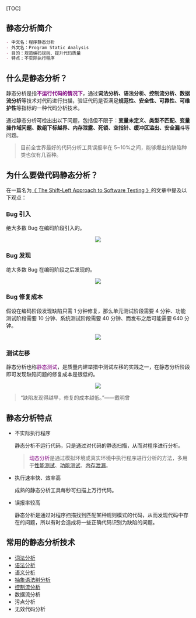 <!-- title: 【Python】如何做代码静态分析？ -->
<!-- date: 2021-10-24 21:59:52 -->
<!-- Table of Content -->

[TOC]

## 静态分析简介

```markdown
- 中文名：程序静态分析
- 外文名：Program Static Analysis
- 目的：规范编码规则、提升代码质量
- 特点：不实际执行程序
```



## 什么是静态分析？

静态分析是指<font color="purple">**不运行代码的情况下**</font>，通过**词法分析、语法分析、控制流分析、数据流分析**等技术对代码进行扫描，验证代码是否满足**规范性、安全性、可靠性、可维护性**等指标的一种代码分析技术。

通过静态分析可检出出以下问题，包括但不限于：**变量未定义、类型不匹配、变量操作域问题、数组下标越界、内存泄露、死锁、空指针、缓冲区溢出、安全漏斗**等问题。

> 目前全世界最好的代码分析工具误报率在 5~10%之间，能够爆出的缺陷种类也仅有几百种。



## 为什么要做代码静态分析？

在一篇名为[《 The Shift-Left Approach to Software Testing 》](https://www.cmcrossroads.com/article/shift-left-approach-software-testing)的文章中提及以下观点：

### Bug 引入

绝大多数 Bug 在编码阶段引入的。

<div align="center">
<img src="https://img-blog.csdnimg.cn/c443be09553240d5baf2b70ae1083348.png" name="软件开发的每个阶段将错误引入软件的时间" />
</div>


### Bug 发现

绝大多数 Bug 在编码阶段之后发现的。

<div align="center">
<img src="https://img-blog.csdnimg.cn/072f1f4f39ce46a79330eb1479c7d77e.png" name="Bug 发现"/>
</div>




### Bug 修复成本

假设在编码阶段发现缺陷只需 1 分钟修复，那么单元测试阶段需要 4 分钟、功能测试阶段需要 10 分钟、系统测试阶段需要 40 分钟、而发布之后可能需要 640 分钟。

<div align="center">
<img src="https://img-blog.csdnimg.cn/2e5e3018903944e88aac065567dfb91a.png" name="Bug 修复成本" />
</div>




### 测试左移

静态分析也称<font color="purple">静态测试</font>，是质量内建举措中测试左移的实践之一，在静态分析阶段即可发现缺陷问题的修复成本是很低的。

<div align="center">
<img src="https://img-blog.csdnimg.cn/e8e3ca5d86d547f581c8b0e976613cd7.png" name="测试左移"/>
</div>

> “缺陷发现得越早，修复的成本越低。”——戴明曾



## 静态分析特点

- 不实际执行程序

  静态分析不运行代码，只是通过对代码的静态扫描，从而对程序进行分析。

  > <font color="purple">动态分析</font>是通过模拟环境或真实环境中执行程序进行分析的方法，多用于[性能测试](https://baike.baidu.com/item/性能测试)、[功能测试](https://baike.baidu.com/item/功能测试)、[内存泄漏](https://baike.baidu.com/item/内存泄漏)。

- 执行速率快、效率高

  成熟的静态分析工具每秒可扫描上万行代码。

- 误报率较高

  静态分析是通过对程序扫描找到匹配某种规则模式的代码，从而发现代码中存在的问题，所以有时会造成将一些正确代码识别为缺陷的问题。



## 常用的静态分析技术

- [词法分析](https://baike.baidu.com/item/词法分析)
- [语法分析](https://baike.baidu.com/item/语法分析)
- [语义分析](https://baike.baidu.com/item/语义分析)
- [抽象语法树分析](https://baike.baidu.com/item/抽象语法树)
- [控制流分析](https://baike.baidu.com/item/控制流)
- 数据流分析
- 污点分析
- 无效代码分析